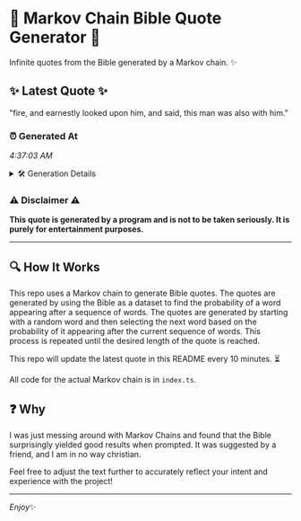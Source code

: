 # 📖 Markov Chain Bible Quote Generator 📖

Infinite quotes from the Bible generated by a Markov chain. ✨

## ✨ Latest Quote ✨
"fire, and earnestly looked upon him, and said, this man was also with him."

### ⏰ Generated At
*4:37:03 AM*

<details>
    <summary>🛠️ Generation Details</summary>
    <p>
        <strong>🌱 Seed:</strong> fire,<br>
        <strong>🔄 Iterations:</strong> 13<br>
        <strong>📜 Context History:</strong><br>[ fire, ]: and<br>[ fire,, and ]: earnestly<br>[ fire,, and, earnestly ]: looked<br>[ fire,, and, earnestly, looked ]: upon<br>[ fire,, and, earnestly, looked, upon ]: him,<br>[ fire,, and, earnestly, looked, upon, him, ]: and<br>[ and, earnestly, looked, upon, him,, and ]: said,<br>[ earnestly, looked, upon, him,, and, said, ]: this<br>[ looked, upon, him,, and, said,, this ]: man<br>[ upon, him,, and, said,, this, man ]: was<br>[ him,, and, said,, this, man, was ]: also<br>[ and, said,, this, man, was, also ]: with<br>[ said,, this, man, was, also, with ]: him.<br>
    </p>
</details>

### ⚠️ Disclaimer ⚠️
**This quote is generated by a program and is not to be taken seriously. It is purely for entertainment purposes.**

---

## 🔍 How It Works

This repo uses a Markov chain to generate Bible quotes. The quotes are generated by using the Bible as a dataset to find the probability of a word appearing after a sequence of words. The quotes are generated by starting with a random word and then selecting the next word based on the probability of it appearing after the current sequence of words. This process is repeated until the desired length of the quote is reached.

This repo will update the latest quote in this README every 10 minutes. ⏳

All code for the actual Markov chain is in `index.ts`.

## ❓ Why

I was just messing around with Markov Chains and found that the Bible surprisingly yielded good results when prompted. 
It was suggested by a friend, and I am in no way christian.

Feel free to adjust the text further to accurately reflect your intent and experience with the project!

---

*Enjoy*✨
